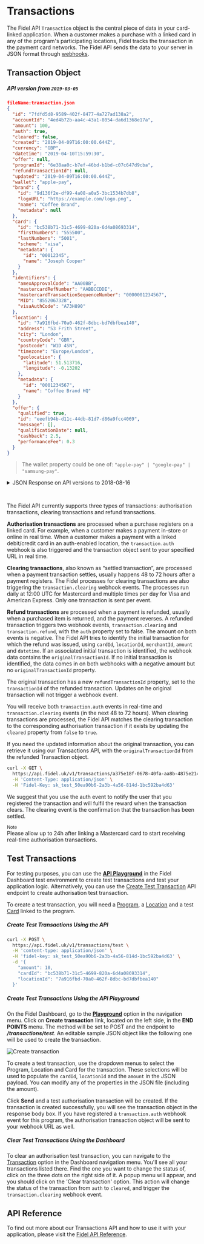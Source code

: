 # Transactions
The Fidel API `Transaction` object is the central piece of data in your card-linked application. When a customer makes a purchase with a linked card in any of the program's participating locations, Fidel tracks the transaction in the payment card networks. The Fidel API sends the data to your server in JSON format through [webhooks](/webhooks).


## Transaction Object

##### API version from `2019-03-05`

```json
fileName:transaction.json
{
  "id": "7fdfd5d8-9589-402f-8477-4a727ad138a2",
  "accountId": "4ed4b72b-aa4c-43a1-8054-da6d1368e17a",
  "amount": 100,
  "auth": true,
  "cleared": false,
  "created": "2019-04-09T16:00:00.644Z",
  "currency": "GBP",
  "datetime": "2019-04-10T15:59:30",
  "offer": null,
  "programId": "6e38aa0c-b7ef-46bd-b1bd-c07c647d9cba",
  "refundTransactionId": null,
  "updated": "2019-04-09T16:00:00.644Z",
  "wallet": "apple-pay",
  "brand": {
    "id": "9d136f2e-df99-4a08-a0a5-3bc1534b7db8",
    "logoURL": "https://example.com/logo.png",
    "name": "Coffee Brand",
    "metadata": null
  },
  "card": {
    "id": "bc538b71-31c5-4699-820a-6d4a08693314",
    "firstNumbers": "555500",
    "lastNumbers": "5001",
    "scheme": "visa",
    "metadata": {
      "id": "00012345",
      "name": "Joseph Cooper"
    }
  },
  "identifiers": {
    "amexApprovalCode": "AA00BB",
    "mastercardRefNumber": "AABBCCDDE",
    "mastercardTransactionSequenceNumber": "0000001234567",
    "MID": "8552067328",
    "visaAuthCode": "A73H890"
  },
  "location": {
    "id": "7a916fbd-70a0-462f-8dbc-bd7dbfbea140",
    "address": "53 Frith Street",
    "city": "London",
    "countryCode": "GBR",
    "postcode": "W1D 4SN",
    "timezone": "Europe/London",
    "geolocation": {
      "latitude": 51.513716,
      "longitude": -0.13202
    },
    "metadata": {
      "id": "0001234567",
      "name": "Coffee Brand HQ"
    }
  },
  "offer": {
    "qualified": true,
    "id": "eeefb94b-d11c-44db-81d7-d86a9fcc4069",
    "message": [],
    "qualificationDate": null,
    "cashback": 2.5,
    "performanceFee": 0.3
  }
}
```
> The wallet property could be one of: `"apple-pay" | "google-pay" | "samsung-pay"`.

<details>
  <summary style="margin-bottom: 30px;">JSON Response on API versions to 2018-08-16</summary>
<div class="code-box"><strong>transaction.json</strong><pre><code class="language-json hljs">{
  <span class="hljs-attr">"id"</span>: <span class="hljs-string">"7fdfd5d8-9589-402f-8477-4a727ad239a2"</span>,
  <span class="hljs-attr">"accountId"</span>: <span class="hljs-string">"4ed4b62b-aa4c-43a1-8064-da6d1368e17a"</span>,
  <span class="hljs-attr">"programId"</span>: <span class="hljs-string">"6e38aa0c-b7ef-46bd-b1bd-c07c648d9cba"</span>,
  <span class="hljs-attr">"brandId"</span>: <span class="hljs-string">"9d136f2e-df99-4a08-a0a5-3bc1534b7db9"</span>,
  <span class="hljs-attr">"locationId"</span>: <span class="hljs-string">"7a916fbd-70a0-462f-8dbc-bd7dbfbea160"</span>,
  <span class="hljs-attr">"cardId"</span>: <span class="hljs-string">"bc538b71-31c5-4699-840a-6d4a08693314"</span>,
  <span class="hljs-attr">"amount"</span>: <span class="hljs-number">100</span>,
  <span class="hljs-attr">"currency"</span>: <span class="hljs-string">"GBP"</span>,
  <span class="hljs-attr">"countryCode"</span>: <span class="hljs-string">"GBR"</span>,
  <span class="hljs-attr">"scheme"</span>: <span class="hljs-string">"visa"</span>,
  <span class="hljs-attr">"firstNumbers"</span>: <span class="hljs-string">"555500"</span>,
  <span class="hljs-attr">"lastNumbers"</span>: <span class="hljs-string">"5001"</span>,
  <span class="hljs-attr">"address"</span>: <span class="hljs-string">"2 Soho Square"</span>,
  <span class="hljs-attr">"postcode"</span>: <span class="hljs-string">"W1D3PX"</span>,
  <span class="hljs-attr">"city"</span>: <span class="hljs-string">"London"</span>,
  <span class="hljs-attr">"merchantId"</span>: <span class="hljs-string">"12345"</span>,
  <span class="hljs-attr">"live"</span>: <span class="hljs-literal">false</span>,
  <span class="hljs-attr">"auth"</span>: <span class="hljs-literal">true</span>,
  <span class="hljs-attr">"cleared"</span>: <span class="hljs-literal">true</span>,
  <span class="hljs-attr">"time"</span>: <span class="hljs-string">"2017-03-02T19:12:01.743Z"</span>,
  <span class="hljs-attr">"date"</span>: <span class="hljs-string">"2017-03-02T19:12:01.743Z"</span>,
  <span class="hljs-attr">"created"</span>: <span class="hljs-string">"2017-03-02T19:12:01.744Z"</span>,
  <span class="hljs-attr">"updated"</span>: <span class="hljs-string">"2017-03-02T19:12:01.744Z"</span>,
  <span class="hljs-attr">"offer"</span>: <span class="hljs-literal">null</span>,
  <span class="hljs-attr">"medatada"</span>: {
    <span class="hljs-attr">"id"</span>: <span class="hljs-string">"your-unique-id"</span>,
    <span class="hljs-attr">"property"</span>: <span class="hljs-string">"value"</span>
  }
}</code><span class="line-numbers-rows" aria-hidden="true"><span></span><span></span><span></span><span></span><span></span><span></span><span></span><span></span><span></span><span></span><span></span><span></span><span></span><span></span><span></span><span></span><span></span><span></span><span></span><span></span><span></span><span></span><span></span><span></span><span></span><span></span><span></span><span></span><span></span><span></span></span></pre></div>
</details>

The Fidel API currently supports three types of transactions: authorisation transactions, clearing transactions and refund transactions.

**Authorisation transactions** are processed when a purchase registers on a linked card. For example, when a customer makes a payment in-store or online in real time. When a customer makes a payment with a linked debit/credit card in an auth-enabled location, the `transaction.auth` webhook is also triggered and the transaction object sent to your specified URL in real time.

**Clearing transactions**, also known as “settled transaction”, are processed when a payment transaction settles, usually happens 48 to 72 hours after a payment registers. The Fidel processes for clearing transactions are also triggering the `transaction.clearing` webhook events. The processes run daily at 12:00 UTC for Mastercard and multiple times per day for Visa and American Express. Only one transaction is sent per event.

**Refund transactions** are processed when a payment is refunded, usually when a purchased item is returned, and the payment reverses. A refunded transaction triggers two webhook events, `transaction.clearing` and `transaction.refund`, with the `auth` property set to false. The amount on both events is negative. The Fidel API tries to identify the initial transaction for which the refund was issued, using `cardId`, `locationId`, `merchantId`, `amount` and `datetime`. If an associated initial transaction is identified, the webhook data contains the `originalTransactionId`. If no initial transaction is identified, the data comes in on both webhooks with a negative amount but no `originalTransactionId` property.

The original transaction has a new `refundTransactionId` property, set to the `transactionId` of the refunded transaction. Updates on he original transaction will not trigger a webhook event.

You will receive both `transaction.auth` events in real-time and `transaction.clearing` events (in the next 48 to 72 hours). When clearing transactions are processed, the Fidel API matches the clearing transaction to the corresponding authorisation transaction if it exists by updating the `cleared` property from `false` to `true`.

If you need the updated information about the original transaction, you can retrieve it using our Transactions API, with the `originalTransactionId` from the refunded Transaction object.

```sh
curl -X GET \
  https://api.fidel.uk/v1/transactions/a375e18f-0678-40fa-aa8b-4875e2146437 \
  -H 'Content-Type: application/json' \
  -H 'Fidel-Key: sk_test_50ea90b6-2a3b-4a56-814d-1bc592ba4d63'
```

We suggest that you use the auth event to notify the user that you registered the transaction and will fulfil the reward when the transaction clears. The clearing event is the confirmation that the transaction has been settled.

<div class="info-box">
  <small>Note</small><br/>
  Please allow up to 24h after linking a Mastercard card to start receiving real-time authorisation transactions.
</div>


## Test Transactions

For testing purposes, you can use the [**API Playground**](https://dashboard.fidel.uk/playground) in the Fidel Dashboard test environment to create test transactions and test your application logic. Alternatively, you can use the [Create Test Transaction](https://reference.fidel.uk/reference#create-transaction-test) API endpoint to create authorisation test transaction.

To create a test transaction, you will need a [Program](/programs), a [Location](/locations) and a test [Card](/cards) linked to the program.

##### Create Test Transactions Using the API

```sh
curl -X POST \
  https://api.fidel.uk/v1/transactions/test \
  -H 'content-type: application/json' \
  -H 'fidel-key: sk_test_50ea90b6-2a3b-4a56-814d-1bc592ba4d63' \
  -d '{
    "amount": 10,
    "cardId": "bc538b71-31c5-4699-820a-6d4a08693314",
    "locationId": "7a916fbd-70a0-462f-8dbc-bd7dbfbea140"
  }'
```

##### Create Test Transactions Using the API Playground

On the Fidel Dashboard, go to the [**Playground**](https://dashboard.fidel.uk/playground) option in the navigation menu. Click on **Create transaction** link, located on the left side, in the **END POINTS** menu. The method will be set to POST and the endpoint to **_/transactions/test_**. An editable sample JSON object like the following one will be used to create the transaction.

![Create transaction](https://docs.fidel.uk/assets/images/create-transaction.png "Create transaction")

To create a test transaction, use the dropdown menus to select the Program, Location and Card for the transaction. These selections will be used to populate the `cardId`, `locationId` and the `amount` in the JSON payload.  You can modify any of the properties in the JSON file (including the amount).

Click **Send** and a test authorisation transaction will be created. If the transaction is created successfully, you will see the transaction object in the response body box. If you have registered a `transaction.auth` webhook event for this program, the authorisation transaction object will be sent to your webhook URL as well.

##### Clear Test Transactions Using the Dashboard

To clear an authorisation test transaction, you can navigate to the [Transaction](https://dashboard.fidel.uk/transactions) option in the Dashboard navigation menu. You'll see all your transactions listed there. Find the one you want to change the status of, click on the three dots on the right side of it. A popup menu will appear, and you should click on the 'Clear transaction' option. This action will change the status of the transaction from `auth` to `cleared`, and trigger the `transaction.clearing` webhook event.

## API Reference

To find out more about our Transactions API and how to use it with your application, please visit the [Fidel API Reference](https://reference.fidel.uk/reference#create-transaction-test).
